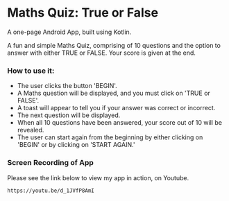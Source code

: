 # Maths Quiz: True or False

A one-page Android App, built using Kotlin.

A fun and simple Maths Quiz, comprising of 10 questions and the option to answer with either TRUE or FALSE.
Your score is given at the end.


### How to use it:

* The user clicks the button 'BEGIN'.
* A Maths question will be displayed, and you must click on 'TRUE or FALSE'.
* A toast will appear to tell you if your answer was correct or incorrect.
* The next question will be displayed.
* When all 10 questions have been answered, your score out of 10 will be revealed.
* The user can start again from the beginning by either clicking on 'BEGIN' or by clicking on 'START AGAIN.'


### Screen Recording of App

Please see the link below to view my app in action, on Youtube.

```
https://youtu.be/d_1JVfP8AmI
```
